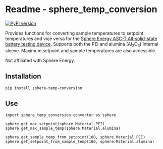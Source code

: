 # Readme - sphere_temp_conversion

[![PyPI version](https://badge.fury.io/py/sphere-temp-conversion.svg)](https://badge.fury.io/py/sphere-temp-conversion)

Provides functions for converting sample temperatures to setpoint temperatures and vice versa for the [Sphere Energy ASC-T All-solid-state battery testing device](https://www.sphere-energy.eu/solidstate-batteries).
Supports both the PEI and alumina (Al<sub>2</sub>O<sub>3</sub>) internal sleeve.
Maximum setpoint and sample temperatures are also accessible.

Not affiliated with Sphere Energy.

## Installation

    pip install sphere-temp-conversion

## Use

    import sphere_temp_conversion.converter as sphere
    
    sphere.get_max_setpoint(sphere.Material.PEI)
    sphere.get_max_sample_temp(sphere.Material.alumina)
    
    sphere.get_sample_temp_from_setpoint(100, sphere.Material.PEI)
    sphere.get_setpoint_from_sample_temp(100, sphere.Material.alumina)